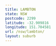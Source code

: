 ```yaml
---
title: LAMBTON
state: NSW
postcode: 2299
latitude: -32.909816
longitude: 151.704581
url: /nsw/lambton/
layout: suburb
---
```

